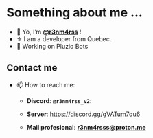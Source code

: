 <p align="center">
  </a>
</p>

# Something about me ...
- 👋 Yo, I’m **[@r3nm4rss](https://github.com/r3nm4rs-dev)** !
- ⚜️ I am a developer from Quebec.
- 📌 Working on Pluzio Bots


## Contact me
- 📫 How to reach me:
  - **Discord**: **``@r3nm4rss_v2``**:
  - **Server**: https://discord.gg/gVATum7qu6

  - **Mail profesional**: **r3nm4rsss@proton.me**
